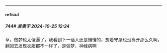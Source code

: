 ﻿
*****

####  reficul  
##### 744#       发表于 2024-10-25 12:24

草，做梦也太傻逼了，我看到下一话人还是懵懵的，想着守屋也没离开那么久啊，翻回去发现衣服都不一样了，是做梦，神经病啊

